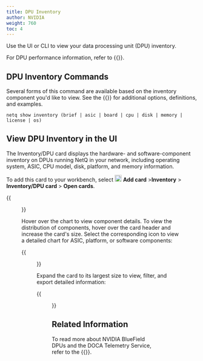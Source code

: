 ```yaml
---
title: DPU Inventory
author: NVIDIA
weight: 760
toc: 4
---
```


Use the UI or CLI to view your data processing unit (DPU) inventory. 

For DPU performance information, refer to {{<link title="DPUs" text="DPU Monitoring">}}.

## DPU Inventory Commands

Several forms of this command are available based on the inventory component you'd like to view. See the {{<link title="show/#netq-show-inventory" text="command line reference">}} for additional options, definitions, and examples.

```
netq show inventory (brief | asic | board | cpu | disk | memory | license | os)
```

## View DPU Inventory in the UI

The Inventory/DPU card displays the hardware- and software-component inventory on DPUs running NetQ in your network, including operating system, ASIC, CPU model, disk, platform, and memory information. 

To add this card to your workbench, select <img src="https://icons.cumulusnetworks.com/44-Entertainment-Events-Hobbies/02-Card-Games/card-game-diamond.svg" height="18" width="18"/> **Add card**&nbsp;<span aria-label="and then">></span>**Inventory**&nbsp;<span aria-label="and then">></span> **Inventory/DPU card**&nbsp;<span aria-label="and then">></span> **Open cards**.

{{<figure src="/images/netq/dpu-inventory-updated.png" alt="DPU inventory card with chart" width="200">}}

Hover over the chart to view component details. To view the distribution of components, hover over the card header and increase the card's size. Select the corresponding icon to view a detailed chart for ASIC, platform, or software components:

{{<figure src="/images/netq/dpu-inventory-l3-42.png" alt="medium DPU inventory card displaying component distribution" width="650">}}

Expand the card to its largest size to view, filter, and export detailed information: 

{{<figure src="/images/netq/dpu-inventory-l4-42.png" alt="fully expanded DPU inventory card displaying a table with data" width="1100">}}

## Related Information

To read more about NVIDIA BlueField DPUs and the DOCA Telemetry Service, refer to the {{<exlink url="https://docs.nvidia.com/doca/sdk/doca-telemetry-service/index.html" text="DOCA SDK Documentation">}}.